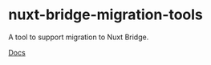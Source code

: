# nuxt-bridge-migration-tools

A tool to support migration to Nuxt Bridge.

[Docs](https://wattanx-converter.vercel.app/cli/nuxt-bridge-migration-tools.html)
